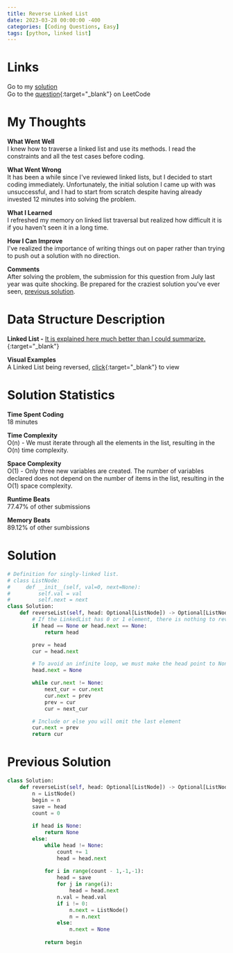 ```yaml
---
title: Reverse Linked List
date: 2023-03-28 00:00:00 -400
categories: [Coding Questions, Easy]
tags: [python, linked list]
---
```


# Links

Go to my [solution](#solution)  
Go to the [question](https://leetcode.com/problems/reverse-linked-list/){:target="\_blank"} on LeetCode

# My Thoughts  

**What Went Well**  
I knew how to traverse a linked list and use its methods. 
I read the constraints and all the test cases before coding. 

**What Went Wrong**  
It has been a while since I've reviewed linked lists, but I decided to start coding immediately. 
Unfortunately, the initial solution I came up with was unsuccessful, and I had to start from scratch despite having already invested 12 minutes into solving the problem.

**What I Learned**  
I refreshed my memory on linked list traversal but realized how difficult it is if you haven't seen it in a long time.

**How I Can Improve**  
I've realized the importance of writing things out on paper rather than trying to push out a solution with no direction.

**Comments**  
After solving the problem, the submission for this question from July last year was quite shocking.
Be prepared for the craziest solution you've ever seen, [previous solution](#previous-solution).

# Data Structure Description

**Linked List -**  [It is explained here much better than I could summarize.](https://en.wikipedia.org/wiki/Linked_list){:target="\_blank"}

**Visual Examples**  
A Linked List being reversed, [click](https://programmercave0.github.io/assets/reverselinkedlist.png){:target="\_blank"} to view 

# Solution Statistics  

**Time Spent Coding**  
18 minutes

**Time Complexity**  
O(n) - We must iterate through all the elements in the list, resulting in the O(n) time complexity.  

**Space Complexity**  
O(1) - Only three new variables are created. 
The number of variables declared does not depend on the number of items in the list, resulting in the O(1) space complexity.  

**Runtime Beats**  
77.47% of other submissions  

**Memory Beats**  
89.12% of other sumbissions  

# Solution  

```python
# Definition for singly-linked list.
# class ListNode:
#     def __init__(self, val=0, next=None):
#         self.val = val
#         self.next = next
class Solution:
    def reverseList(self, head: Optional[ListNode]) -> Optional[ListNode]:
        # If the LinkedList has 0 or 1 element, there is nothing to reverse
        if head == None or head.next == None:
            return head

        prev = head
        cur = head.next

        # To avoid an infinite loop, we must make the head point to None
        head.next = None

        while cur.next != None:
            next_cur = cur.next
            cur.next = prev
            prev = cur
            cur = next_cur

        # Include or else you will omit the last element
        cur.next = prev
        return cur
```

# Previous Solution

```python
class Solution:
    def reverseList(self, head: Optional[ListNode]) -> Optional[ListNode]:
        n = ListNode()
        begin = n
        save = head
        count = 0
        
        if head is None:
            return None
        else:
            while head != None:
                count += 1
                head = head.next
            
            for i in range(count - 1,-1,-1):
                head = save
                for j in range(i):
                    head = head.next
                n.val = head.val
                if i != 0:
                    n.next = ListNode()
                    n = n.next
                else:
                    n.next = None
                
            return begin
```
